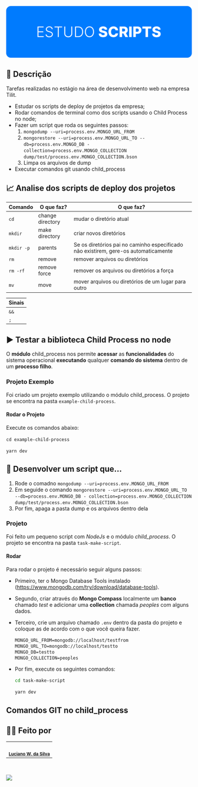 <div align="center">
  <img src=".github/cover.svg" >
</div>

## 📝 **Descrição**

Tarefas realizadas no estágio na área de desenvolvimento web na empresa Tilit.

- Estudar os scripts de deploy de projetos da empresa;
- Rodar comandos de terminal como dos scripts usando o Child Process no node;
- Fazer um script que roda os seguintes passos:
  1. `mongodump --uri=process.env.MONGO_URL_FROM`
  2. `mongorestore --uri=process.env.MONGO_URL_TO --db=process.env.MONGO_DB - collection=process.env.MONGO_COLLECTION dump/test/process.env.MONGO_COLLECTION.bson`
  3. Limpa os arquivos de dump
- Executar comandos git usando child_process

## 📈 **Analise dos scripts de deploy dos projetos**

| Comando    | O que faz?       | O que faz?                                                                          |
| ---------- | ---------------- | ----------------------------------------------------------------------------------- |
| `cd`       | change directory | mudar o diretório atual                                                             |
| `mkdir`    | make directory   | criar novos diretórios                                                              |
| `mkdir -p` | parents          | Se os diretórios pai no caminho especificado não existirem, gere-os automaticamente |
| `rm`       | remove           | remover arquivos ou diretórios                                                      |
| `rm -rf`   | remove force     | remover os arquivos ou diretórios a força                                           |
| `mv`       | move             | mover arquivos ou diretórios de um lugar para outro                                 |

| Sinais |
| ------ |
| `&&`   |
| `;`    |

## ▶️ **Testar a biblioteca Child Process no node**

O **módulo** child_process nos permite **acessar** as **funcionalidades** do sistema operacional **executando** qualquer **comando do sistema** dentro de um **processo filho**.

### **Projeto Exemplo**

Foi criado um projeto exemplo utilizando o módulo child_process. O projeto se encontra na pasta `example-child-process`.

#### **Rodar o Projeto**

Execute os comandos abaixo:

`cd example-child-process`

`yarn dev`

## 🤔 Desenvolver um script que...

1. Rode o comadno `mongodump --uri=process.env.MONGO_URL_FROM`
2. Em seguide o comando `mongorestore --uri=process.env.MONGO_URL_TO --db=process.env.MONGO_DB - collection=process.env.MONGO_COLLECTION dump/test/process.env.MONGO_COLLECTION.bson`
3. Por fim, apaga a pasta dump e os arquivos dentro dela

### **Projeto**

Foi feito um pequeno script com _NodeJs_ e o módulo _child_process_.
O projeto se encontra na pasta `task-make-script`.

#### **Rodar**

Para rodar o projeto é necessário seguir alguns passos:

- Primeiro, ter o Mongo Database Tools instalado (https://www.mongodb.com/try/download/database-tools).
- Segundo, criar através do **Mongo Compass** localmente um **banco** chamado _test_ e adicionar uma **collection** chamada _peoples_ com alguns dados.
- Terceiro, crie um arquivo chamado `.env` dentro da pasta do projeto e coloque as de acordo com o que você queira fazer.

  ```
  MONGO_URL_FROM=mongodb://localhost/testfrom
  MONGO_URL_TO=mongodb://localhost/testto
  MONGO_DB=testto
  MONGO_COLLECTION=peoples
  ```

- Por fim, execute os seguintes comandos:

  ```bash
  cd task-make-script
  ```

  ```bash
  yarn dev
  ```

## Comandos GIT no child_process



## 👨‍💻 Feito por

<table>
  <tr>
    <td align="center"><img style="border-radius: 50%;" src="https://avatars3.githubusercontent.com/u/36344130?s=460&u=8f38afb60832d4576570ab1672894ac935e65db6&v=4" width="100px;" alt=""/><br /><sub><b><a href="https://linkedin.com/in/lucianoweslen11" title="Luciano">Luciano W. da Silva</a></b></sub></td>
  </tr>
</table>

<br/>

![](https://img.shields.io/badge/Nunca%20esque%C3%A7a%20de-aproveitar%20todos%20os%20momentos-informational?style=for-the-badge&logo=quote&logoColor=white&color=f4a261)
